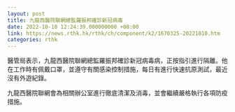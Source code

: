 ```yaml
---
layout: post
title: 九龍西醫院聯網總監羅振邦確診新冠病毒
date: 2022-10-10 12:24:39.000000000 +08:00
link: https://news.rthk.hk/rthk/ch/component/k2/1670325-20221010.htm
categories: rthk
---
```


醫管局表示，九龍西醫院聯網總監羅振邦確診新冠病毒病，正按指引進行隔離。他在工作時有佩戴口罩，並遵守有關感染控制措施，每日有進行快速抗原測試，最近沒有外遊紀錄。

九龍西醫院聯網會為相關辦公室進行徹底清潔及消毒，並會繼續嚴格執行各項防疫措施。
